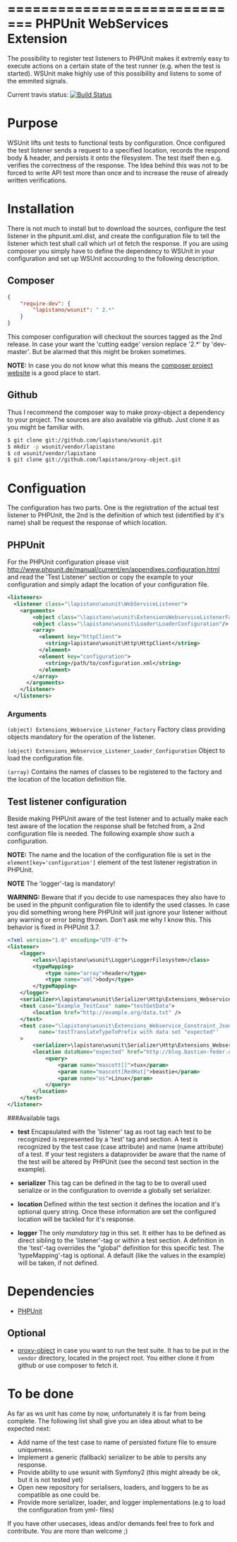 =============================
PHPUnit WebServices Extension
=============================
The possibility to register test listeners to PHPUnit makes it extremly easy to execute actions on a certain state of
the test runner (e.g. when the test is started). WSUnit make highly use of this possibility and listens to some of
the emmited signals.

Current travis status: [![Build Status](https://secure.travis-ci.org/lapistano/wsunit.png?branch=master)](http://travis-ci.org/lapistano/wsunit)

Purpose
========
WSUnit lifts unit tests to functional tests by configuration. Once configured the test listener sends a request to a
specified location, records the respond body & header, and persists it onto the filesystem. The test itself then
e.g. verifies the correctness of the response. The Idea behind this was not to be forced to write API test more than
once and to increase the reuse of already written verifications.

Installation
============
There is not much to install but to download the sources, configure the test listener in the phpunit.xml.dist,
and create the configuration file to tell the listener which test shall call which url ot fetch the response. If you
are using composer you simply have to define the dependency to WSUnit in your configuration and set up WSUnit
accourding to the following description.

Composer
--------
```json
{
    "require-dev": {
        "lapistano/wsunit": " 2.*"
    }
}
```
This composer configuration will checkout the sources tagged as the 2nd release. In case your want the 'cutting eadge' version
replace '2.*' by 'dev-master'. But be alarmed that this might be broken sometimes.

**NOTE:**
In case you do not know what this means the [composer project website](http://getcomposer.org) is a good place to start.

Github
------
Thus I recommend the composer way to make proxy-object a dependency to your project.
The sources are also available via github. Just clone it as you might be familiar with.

```bash
$ git clone git://github.com/lapistano/wsunit.git
$ mkdir -p wsunit/vendor/lapistano
$ cd wsunit/vendor/lapistano
$ git clone git://github.com/lapistano/proxy-object.git
```

Configuation
============
The configuration has two parts. One is the registration of the actual test listener to PHPUnit,
the 2nd is the definition of which test (identified by it's name) shall be request the response of which location.

PHPUnit
-------
For the PHPUnit configuration please visit http://www.phpunit.de/manual/current/en/appendixes.configuration.html and
read the 'Test Listener' section or copy the example to your configuration and simply adapt the location of your
configuration file.

```xml
<listeners>
  <listener class="\lapistano\wsunit\WebServiceListener">
    <arguments>
        <object class="\lapistano\wsunit\ExtensionsWebserviceListenerFactory"/>
        <object class="\lapistano\wsunit\Loader\LoaderConfiguration"/>
        <array>
          <element key="httpClient">
            <string>lapistano\wsunit\Http\HttpClient</string>
          </element>
          <element key="configuration">
            <string>/path/to/configuration.xml</string>
          </element>
        </array>
      </arguments>
    </listener>
  </listeners>
```
### Arguments

`(object) Extensions_Webservice_Listener_Factory`
    Factory class providing objects mandatory for the operation of the listener.

`(object) Extensions_Webservice_Listener_Loader_Configuration`
    Object to load the configuration file.

`(array)` Contains the names of classes to be registered to the factory and the location of the location definition file.


Test listener configuration
----------------------------
Beside making PHPUnit aware of the test listener and to actually make each test aware of the location the response
shall be fetched from, a 2nd configuration file is needed. The following example show such a configuration.

**NOTE:**
The name and the location of the configuration file is set in the `element[key='configuration']` element of the test
listener registration in PHPUnit.

**NOTE**
The 'logger'-tag is mandatory!


**WARNING:**
Beware that if you decide to use namespaces they also have to be used in the phpunit configuration file to identify the used classes.
In case you did something wrong here PHPUnit will just ignore your listener without any warning or error being thrown.
Don't ask me why I know this. This behavior is fixed in PHPUnit 3.7.


```xml
<?xml version="1.0" encoding="UTF-8"?>
<listener>
    <logger>
        <class>\lapistano\wsunit\Logger\LoggerFilesystem</class>
        <typeMapping>
            <type name="array">header</type>
            <type name="xml">body</type>
        </typeMapping>
    </logger>
    <serializer>\lapistano\wsunit\Serializer\Http\Extensions_Webservice_Serializer_Http_Response</serializer>
    <test case="Example_TestCase" name="testGetData">
        <location href="http://example.org/data.txt" />
    </test>
    <test case="\lapistano\wsunit\Extensions_Webservice_Constraint_JsonErrorMessageProviderTest"
          name='testTranslateTypeToPrefix with data set "expected"'
    >
        <serializer>\lapistano\wsunit\Serializer\Http\Extensions_Webservice_Serializer_Http_Response</serializer>
        <location dataName="expected" href="http://blog.bastian-feder.de/blog.rss">
            <query>
                <param name="mascott[]">tux</param>
                <param name="mascott[RedHat]">beastie</param>
                <param name="os">Linux</param>
            </query>
        </location>
    </test>
</listener>

```

###Available tags

- **test**
Encapsulated with the 'listener' tag as root tag each test to be recognized is represented by a 'test' tag and
section. A test is recognized by the test case (case attribute) and name (name attribute) of a test. If your test
registers a dataprovider be aware that the name of the test will be altered by PHPUnit (see the second test section
in the example).

- **serializer**
This tag can be defined in the <listener> tag to be to overall used serialize or in the <test> configuration to
override a globally set serializer.

- **location**
Defined within the test section it defines the location and it's optional query string. Once these information are
set the configured location will be tackled for it's response.

- **logger**
The only _mandatory tag_ in this set. It either has to be defined as direct sibling to the 'listener'-tag or within a
test section. A definition in the 'test'-tag overrides the "global" definition for this specific test. The
'typeMapping'-tag is optional. A default (like the values in the example) will be taken, if not defined.


Dependencies
============
- [PHPUnit](http://github.com/sebastianbergmann/phpunit)

Optional
--------
- [proxy-object](http://github.com/lapistano/proxy-object) in case you want to run the test suite. It has to be put in
  the `vendor` directory, located in the project root. You either clone it from github or use composer to fetch it.

To be done
==========
As far as ws unit has come by now, unfortunately it is far from being complete. The following list shall give you an
idea about what to be expected next:

- Add name of the test case to name of persisted fixture file to ensure uniqueness.
- Implement a generic (fallback) serializer to be able to persits any response.
- Provide ability to use wsunit with Symfony2 (this might already be ok, but it is not tested yet)
- Open new repository for serialisers, loaders, and loggers to be as compatible as one could be.
- Provide more serializer, loader, and logger implementations (e.g to load the configuration from yml- files)

If you have other usecases, ideas and/or demands feel free to fork and contribute. You are more than welcome ;)
